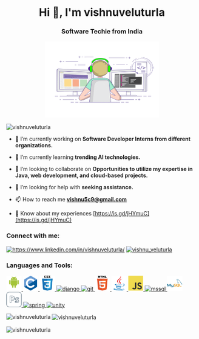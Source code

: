<h1 align="center">Hi 👋, I'm vishnuveluturla</h1>
<h3 align="center">Software Techie from India</h3>

<p align="center">
  <img src="https://github.com/vishnuveluturla/vishnuveluturla/blob/main/giphy.gif" alt="software techie" width="300" height="200">
</p>

<p align="left"> <img src="https://komarev.com/ghpvc/?username=vishnuveluturla&label=Profile%20views&color=0e75b6&style=flat" alt="vishnuveluturla" /> </p>

- 🔭 I’m currently working on **Software Developer Interns from different organizations.**

- 🌱 I’m currently learning **trending AI technologies.**

- 👯 I’m looking to collaborate on **Opportunities to utilize my expertise in Java, web development, and cloud-based projects.**

- 🤝 I’m looking for help with **seeking assistance.**

- 📫 How to reach me **vishnu5c9@gmail.com**

- 📄 Know about my experiences [https://is.gd/jHYmuC](https://is.gd/jHYmuC)

<h3 align="left">Connect with me:</h3>
<p align="left">
<a href="https://linkedin.com/in/https://www.linkedin.com/in/vishnuveluturla/" target="blank"><img align="center" src="https://raw.githubusercontent.com/rahuldkjain/github-profile-readme-generator/master/src/images/icons/Social/linked-in-alt.svg" alt="https://www.linkedin.com/in/vishnuveluturla/" height="30" width="40" /></a>
<a href="https://instagram.com/vishnu_veluturla" target="blank"><img align="center" src="https://raw.githubusercontent.com/rahuldkjain/github-profile-readme-generator/master/src/images/icons/Social/instagram.svg" alt="vishnu_veluturla" height="30" width="40" /></a>
</p>

<h3 align="left">Languages and Tools:</h3>
<p align="left"> <a href="https://developer.android.com" target="_blank" rel="noreferrer"> <img src="https://raw.githubusercontent.com/devicons/devicon/master/icons/android/android-original-wordmark.svg" alt="android" width="40" height="40"/> </a> <a href="https://www.cprogramming.com/" target="_blank" rel="noreferrer"> <img src="https://raw.githubusercontent.com/devicons/devicon/master/icons/c/c-original.svg" alt="c" width="40" height="40"/> </a> <a href="https://www.w3schools.com/css/" target="_blank" rel="noreferrer"> <img src="https://raw.githubusercontent.com/devicons/devicon/master/icons/css3/css3-original-wordmark.svg" alt="css3" width="40" height="40"/> </a> <a href="https://www.djangoproject.com/" target="_blank" rel="noreferrer"> <img src="https://cdn.worldvectorlogo.com/logos/django.svg" alt="django" width="40" height="40"/> </a> <a href="https://git-scm.com/" target="_blank" rel="noreferrer"> <img src="https://www.vectorlogo.zone/logos/git-scm/git-scm-icon.svg" alt="git" width="40" height="40"/> </a> <a href="https://www.w3.org/html/" target="_blank" rel="noreferrer"> <img src="https://raw.githubusercontent.com/devicons/devicon/master/icons/html5/html5-original-wordmark.svg" alt="html5" width="40" height="40"/> </a> <a href="https://www.java.com" target="_blank" rel="noreferrer"> <img src="https://raw.githubusercontent.com/devicons/devicon/master/icons/java/java-original.svg" alt="java" width="40" height="40"/> </a> <a href="https://developer.mozilla.org/en-US/docs/Web/JavaScript" target="_blank" rel="noreferrer"> <img src="https://raw.githubusercontent.com/devicons/devicon/master/icons/javascript/javascript-original.svg" alt="javascript" width="40" height="40"/> </a> <a href="https://www.microsoft.com/en-us/sql-server" target="_blank" rel="noreferrer"> <img src="https://www.svgrepo.com/show/303229/microsoft-sql-server-logo.svg" alt="mssql" width="40" height="40"/> </a> <a href="https://www.mysql.com/" target="_blank" rel="noreferrer"> <img src="https://raw.githubusercontent.com/devicons/devicon/master/icons/mysql/mysql-original-wordmark.svg" alt="mysql" width="40" height="40"/> </a> <a href="https://www.photoshop.com/en" target="_blank" rel="noreferrer"> <img src="https://raw.githubusercontent.com/devicons/devicon/master/icons/photoshop/photoshop-line.svg" alt="photoshop" width="40" height="40"/> </a> <a href="https://spring.io/" target="_blank" rel="noreferrer"> <img src="https://www.vectorlogo.zone/logos/springio/springio-icon.svg" alt="spring" width="40" height="40"/> </a> <a href="https://unity.com/" target="_blank" rel="noreferrer"> <img src="https://www.vectorlogo.zone/logos/unity3d/unity3d-icon.svg" alt="unity" width="40" height="40"/> </a> </p>

<p><img align="left" src="https://github-readme-stats.vercel.app/api/top-langs?username=vishnuveluturla&show_icons=true&locale=en&layout=compact" alt="vishnuveluturla" /></p>

<p>&nbsp;<img align="center" src="https://github-readme-stats.vercel.app/api?username=vishnuveluturla&show_icons=true&locale=en" alt="vishnuveluturla" /></p>

<p><img align="center" src="https://github-readme-streak-stats.herokuapp.com/?user=vishnuveluturla&" alt="vishnuveluturla" /></p>
